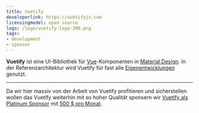 ```yaml
---
title: Vuetify
developerlink: https://vuetifyjs.com
licensingmodel: open source
logo: /logo/vuetify-logo-300.png
tags:
- development
- sponsor
---
```

__Vuetify__ ist eine UI-Bibliothek für [Vue](./vue.js.md)-Komponenten in [Material Design](https://m3.material.io).
In der Referenzarchitektur wird Vuetify für fast alle [Eigenentwicklungen](../publish) genutzt.

---

Da wir hier massiv von der Arbeit von Vuetify profitieren und sicherstellen wollen das Vuetify weiterhin mit so hoher Qualität 
sponsern wir [Vuetify als Platinum Sponsor](https://vuetifyjs.com/en/introduction/sponsors-and-backers/#platinum) mit [500 $ pro Monat](https://www.muenchen-transparent.de/dokumente/7347900).



